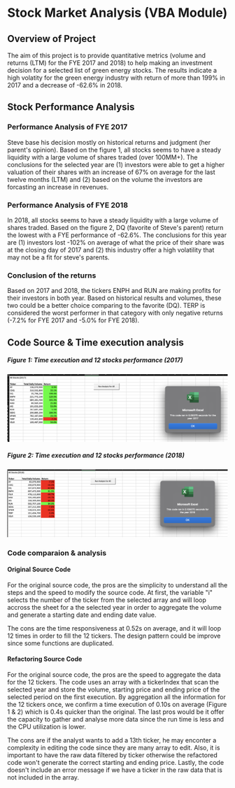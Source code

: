 # Stock Market Analysis (VBA Module)
## Overview of Project
The aim of this project is to provide quantitative metrics (volume and returns (LTM) for the FYE 2017 and 2018) to help making an investment decision for a selected list of green energy stocks. The results indicate a high volatity for the green energy industry with return of more than 199% in 2017 and a decrease of -62.6% in 2018.

## Stock Performance Analysis
### Performance Analysis of FYE 2017
Steve base his decision mostly on historical returns and judgment (her parent's opinion). Based on the figure 1, all stocks seems to have a steady liquidity with a large volume of shares traded (over 100MM+). The conclusions for the selected year are (1) investors were able to get a higher valuation of their shares with an increase of 67% on average for the last twelve months (LTM) and (2) based on the volume the investors are forcasting an increase in revenues.

### Performance Analysis of FYE 2018
In 2018, all stocks seems to have a steady liquidity with a large volume of shares traded. Based on the figure 2, DQ (favorite of Steve's parent) return the lowest with a FYE performance of -62.6%. The conclusions for this year are (1) investors lost -102% on average of what the price of their share was at the closing day of 2017 and (2) this industry offer a high volatility that may not be a fit for steve's parents.

### Conclusion of the returns
Based on 2017 and 2018, the tickers ENPH and RUN are making profits for their investors in both year. Based on historical results and volumes, these two could be a better choice comparing to the favorite (DQ). TERP is considered the worst performer in that category with only negative returns (-7.2% for FYE 2017 and -5.0% for FYE 2018). 

## Code Source & Time execution analysis

##### Figure 1: Time execution and 12 stocks performance (2017)
![alt text](https://github.com/poboisvert/stock-analysis/blob/main/Resources/VBA_Challenge_2017.png?raw=true)
##### Figure 2: Time execution and 12 stocks performance (2018)
![alt text](https://github.com/poboisvert/stock-analysis/blob/main/Resources/VBA_Challenge_2018.png?raw=true)

### Code comparaion & analysis

#### Original Source Code
For the original source code, the pros are the simplicity to understand all the steps and the speed to modify the source code. At first, the variable "i" selects the number of the ticker from the selected array and will loop accross the sheet for a the selected year in order to aggregate the volume and generate a starting date and ending date value. 

The cons are the time responsiveness at 0.52s on average, and it will loop 12 times in order to fill the 12 tickers. The design pattern could be improve since some functions are duplicated.

#### Refactoring Source Code
For the original source code, the pros are the speed to aggregate the data for the 12 tickers. The code uses an array with a tickerIndex that scan the selected year and store the volume, starting price and ending price of the selected period on the first execution. By aggregation all the information for the 12 tickers once, we confirm a time execution of 0.10s on average (Figure 1 & 2) which is 0.4s quicker than the original. The last pros would be it offer the capacity to gather and analyse more data since the run time is less and the CPU utilization is lower.

The cons are if the analyst wants to add a 13th ticker, he may enconter a complexity in editing the code since they are many array to edit. Also, it is important to have the raw data filtered by ticker otherwise the refactored code won't generate the correct starting and ending price. Lastly, the code doesn't include an error message if we have a ticker in the raw data that is not included in the array.

